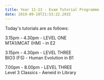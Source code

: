 ```yaml
---
title: Year 11-13 - Exam Tutorial Programme
date: 2019-09-10T21:53:22.293Z
---
```

Today's tutorials are as follows:

3.15pm - 4.30pm - LEVEL ONE  
MTA1/MCAT (HM) - in E2  

3.15pm - 4.30pm - LEVEL THREE  
BIO3 (FS) - Human Evolution in B1  

7.00pm - 8.00pm - LEVEL THREE  
Level 3 Classics - Aeneid in Library
